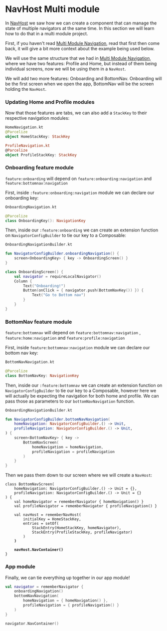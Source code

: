 # NavHost Multi module

In [NavHost](../navhost/) we saw how we can create a component that can manage the state of multiple navigators at the same time. In this section we will learn how to do that in a multi module project.

First, if you haven't read [Multi Module Navigation](../multi-module-navigation.md), read that first then come back, it will give a bit more context about the example being used below.

We will use the same structure that we had in [Multi Module Navigation](../multi-module-navigation.md), where we have two features: Profile and Home, but instead of them being individual screens, now we will be using them in a `NavHost`.

We will add two more features: Onboarding and BottomNav. Onboarding will be the first screen when we open the app, BottomNav will be the screen holding the `NavHost`.&#x20;

### Updating Home and Profile modules

Now that those features are tabs, we can also add a `StackKey` to their respective navigation modules:

```kotlin
HomeNavigation.kt
@Parcelize
object HomeStackKey: StackKey

ProfileNavigation.kt
@Parcelize
object ProfileStackKey: StackKey
```

### Onboarding feature module

`feature:onboarding`  will depend on `feature:onboarding:navigation` and `feature:bottomnav:navigation`

First, inside `:feature:onboarding:navigation` module we can declare our onboarding key:

```kotlin
OnboardingNavigation.kt

@Parcelize
class OnboardingKey(): NavigationKey
```

Then, inside our `:feature:onboarding` we can create an extension function on `NavigatorConfigBuilder`  to tie our key to a Composable:

```kotlin
OnboardingNavigationBuilder.kt

fun NavigatorConfigBuilder.onboardingNavigation() {
    screen<OnboardingKey> { key -> OnboardingScreen() }
}

class OnboardingScreen() {
    val navigator = requireLocalNavigator()
    Column {
        Text("Onboarding!")
        Button(onClick = { navigator.push(BottomNavKey()) }) {
            Text("Go to Bottom nav")
        }
    }
}
```

### BottomNav feature module

`feature:bottomnav`  will depend on `feature:bottomnav:navigation` , `feature:home:navigation` and `feature:profile:navigation`

First, inside `feature:bottomnav:navigation` module we can declare our bottom nav key:

```kotlin
BottomNavNavigation.kt

@Parcelize
class BottomNavKey: NavigationKey
```

Then, inside our `:feature:bottomnav` we can create an extension function on `NavigatorConfigBuilder`  to tie our key to a Composable, however here we will actually be expecting the navigation for both home and profile. We can pass those as parameters to our `bottomNavNavigation` function.

```kotlin
OnboardingNavigationBuilder.kt

fun NavigatorConfigBuilder.bottomNavNavigation(
    homeNavigation: NavigatorConfigBuilder.() -> Unit,
    profileNavigation: NavigatorConfigBuilder.() -> Unit,
) {
    screen<BottomNavKey> { key -> 
        BottomNavScreen(
            homeNavigation = homeNavigation,
            profileNavigation = profileNavigation
        ) 
    }
}
```

Then we pass them down to our screen where we will create a `NavHost`:

<pre class="language-kotlin"><code class="lang-kotlin">class BottomNavScreen(
    homeNavigation: NavigatorConfigBuilder.() -> Unit = {},
    profileNavigation: NavigatorConfigBuilder.() -> Unit = {}
) {
    val homeNavigator = rememberNavigator { homeNavigation() }
    val profileNavigator = rememberNavigator { profileNavigation() }
    
    val navHost = rememberNavHost(
        initialKey = HomeStackKey,
        entries = setOf(
            StackEntry(HomeStackKey, homeNavigator),
            StackEntry(ProfileStackKey, profileNavigator)
        )
<strong>    )
</strong><strong>    
</strong><strong>    navHost.NavContainer()
</strong>}
</code></pre>

### App module

Finally, we can tie everything up together in our app module!

```kotlin
val navigator = rememberNavigator {
    onboardingNavigation()
    bottomNavNavigation(
        homeNavigation = { homeNavigation() },
        profileNavigation = { profileNavigation() }
    )    
}

navigator.NavContainer()
```
